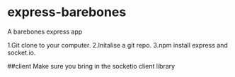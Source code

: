 # express-barebones
A barebones express app

1.Git clone to your computer.
2.Initalise a git repo.
3.npm install express and socket.io.

##client 
Make sure you bring in the socketio client library
